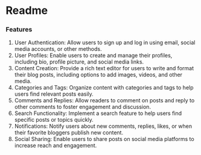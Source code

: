 # Readme

### Features
1. User Authentication: Allow users to sign up and log in using email, social media accounts, or other methods.
2. User Profiles: Enable users to create and manage their profiles, including bio, profile picture, and social media links.
3. Content Creation: Provide a rich text editor for users to write and format their blog posts, including options to add images, videos, and other media.
4. Categories and Tags: Organize content with categories and tags to help users find relevant posts easily.
5. Comments and Replies: Allow readers to comment on posts and reply to other comments to foster engagement and discussion.
6. Search Functionality: Implement a search feature to help users find specific posts or topics quickly.
7. Notifications: Notify users about new comments, replies, likes, or when their favorite bloggers publish new content.
8. Social Sharing: Enable users to share posts on social media platforms to increase reach and engagement.